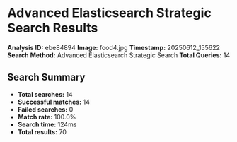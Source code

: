 # Advanced Elasticsearch Strategic Search Results

**Analysis ID:** ebe84894
**Image:** food4.jpg
**Timestamp:** 20250612_155622
**Search Method:** Advanced Elasticsearch Strategic Search
**Total Queries:** 14

## Search Summary

- **Total searches:** 14
- **Successful matches:** 14
- **Failed searches:** 0
- **Match rate:** 100.0%
- **Search time:** 124ms
- **Total results:** 70

